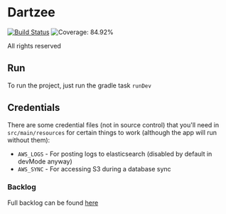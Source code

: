 # Dartzee

[![Build Status](https://github.com/alexburlton/Dartzee/workflows/CI/badge.svg)](https://github.com/alexburlton/dartzee/actions)
![Coverage: 84.92%](https://img.shields.io/badge/coverage-84.92%25-brightgreen)

All rights reserved

## Run

To run the project, just run the gradle task `runDev`

## Credentials

There are some credential files (not in source control) that you'll need in `src/main/resources` for certain things to work (although the app will run without them):

- `AWS_LOGS` - For posting logs to elasticsearch (disabled by default in devMode anyway)
- `AWS_SYNC` - For accessing S3 during a database sync

### Backlog
Full backlog can be found [here](https://trello.com/b/Plz8blWw/dartzee)
